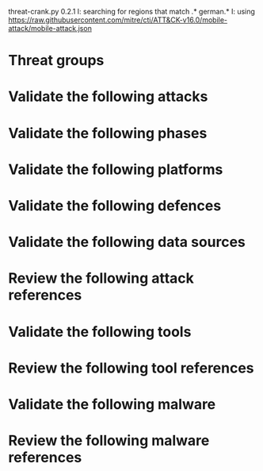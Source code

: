threat-crank.py 0.2.1
I: searching for regions that match .* german.*
I: using https://raw.githubusercontent.com/mitre/cti/ATT&CK-v16.0/mobile-attack/mobile-attack.json
# Threat groups


# Validate the following attacks


# Validate the following phases


# Validate the following platforms


# Validate the following defences


# Validate the following data sources


# Review the following attack references


# Validate the following tools


# Review the following tool references


# Validate the following malware


# Review the following malware references


